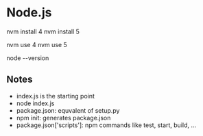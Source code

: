 # Node.js

nvm install 4
nvm install 5

nvm use 4
nvm use 5

node --version

## Notes
* index.js is the starting point
* node index.js
* package.json: equvalent of setup.py
* npm init: generates package.json
* package.json['scripts']: npm commands like test, start, build, ... 

